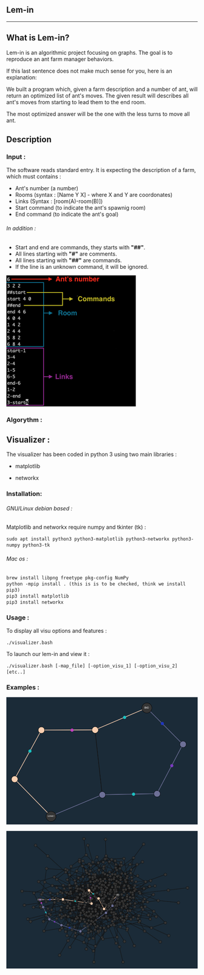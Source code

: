 ## Lem-in
---

## What is Lem-in?

Lem-in is an algorithmic project focusing on graphs. The goal is to reproduce an ant farm manager behaviors.

If this last sentence does not make much sense for you, here is an explanation:

We built a program which, given a farm description and a number of ant, will return an optimized list of ant's moves. The given result will describes all ant's moves from starting to lead them to the end room.

The most optimized answer will be the one with the less turns to move all ant.

## Description

### Input :

The software reads standard entry. 
It is expecting the description of a farm, which must contains :
* Ant's number (a number)
* Rooms (syntax : [Name Y X] - where X and Y are coordonates)
* Links (Syntax : [room(A)-room(B)])
* Start command (to indicate the ant's spawnig room)
* End command (to indicate the ant's goal)

###### In addition :

* Start and end are commands, they starts with **"##"**.
* All lines starting with **"#"** are comments.
* All lines starting with **"##"** are commands.
* If the line is an unknown command, it will be ignored.

![Input](./imgs/input_legend.png)



### Algorythm :


## Visualizer :

The visualizer has been coded in python 3 using two main libraries : 

* matplotlib

* networkx

### Installation: 

###### GNU/Linux debian based :

Matplotlib and networkx require numpy and tkinter (tk) :

```
sudo apt install python3 python3-matplotlib python3-networkx python3-numpy python3-tk
```

###### Mac os :

```
brew install libpng freetype pkg-config NumPy
python -mpip install . (this is is to be checked, think we install pip3)
pip3 install matplotlib
pip3 install networkx
```

### Usage :

To display all visu options and features :

```
./visualizer.bash
```

To launch our lem-in and view it :

```
./visualizer.bash [-map_file] [-option_visu_1] [-option_visu_2] [etc..]
```

### Examples :

![Small farm](./imgs/little.png)

![Big farm](./imgs/big.png)
